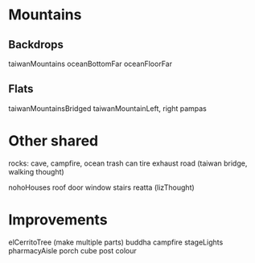# Mountains
## Backdrops
taiwanMountains
oceanBottomFar
oceanFloorFar

## Flats
taiwanMountainsBridged
taiwanMountainLeft, right
pampas

# Other shared
rocks: cave, campfire, ocean
trash can
tire
exhaust
road (taiwan bridge, walking thought)

nohoHouses
roof
door
window
stairs
reatta (lizThought)

# Improvements
elCerritoTree (make multiple parts)
buddha
campfire
stageLights
pharmacyAisle
porch cube post colour